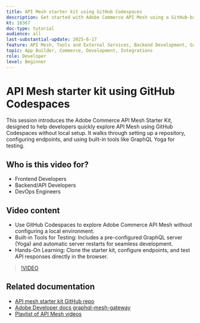 ```yaml
---
title: API Mesh starter kit using GitHub Codespaces
description: Get started with Adobe Commerce API Mesh using a GitHub-based starter kit—no local setup required.
kt: 18367
doc-type: tutorial
audience: all
last-substantial-update: 2025-6-17
feature: API Mesh, Tools and External Services, Backend Development, GraphQL, Storefront
topic: App Builder, Commerce, Development, Integrations
role: Developer
level: Beginner
---
```


# API Mesh starter kit using GitHub Codespaces

This session introduces the Adobe Commerce API Mesh Starter Kit, designed to help developers quickly explore API Mesh using GitHub Codespaces without local setup. It walks through setting up a repository, configuring endpoints, and using built-in tools like GraphQL Yoga for testing.

## Who is this video for?

* Frontend Developers
* Backend/API Developers
* DevOps Engineers

## Video content

* Use GitHub Codespaces to explore Adobe Commerce API Mesh without configuring a local environment.
* Built-in Tools for Testing: Includes a pre-configured GraphQL server (Yoga) and automatic server restarts for seamless development.
* Hands-On Learning: Clone the starter kit, configure endpoints, and test API responses directly in the browser.

>[!VIDEO](https://video.tv.adobe.com/v/3464017?learn=on&enablevpops)

## Related documentation

* [API mesh starter kit GitHub repo](https://github.com/adobe-commerce/api-mesh-starter-kit)
* [Adobe Developer docs graphql-mesh-gateway](https://developer.adobe.com/graphql-mesh-gateway/)
* [Playlist of API Mesh videos](https://experienceleague.adobe.com/en/playlists/commerce-get-started-app-builder-and-api-mesh)
